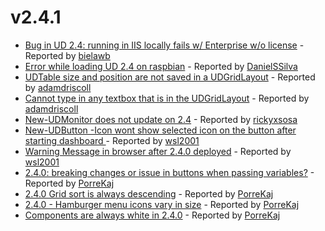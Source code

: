 # v2.4.1

* [Bug in UD 2.4: running in IIS locally fails w/ Enterprise w/o license](https://github.com/ironmansoftware/universal-dashboard/issues/835) - Reported by [bielawb](https://github.com/bielawb)
* [Error while loading UD 2.4 on raspbian](https://github.com/ironmansoftware/universal-dashboard/issues/831) - Reported by [DanielSSilva](https://github.com/DanielSSilva)
* [UDTable size and position are not saved in a UDGridLayout](https://github.com/ironmansoftware/universal-dashboard/issues/823) - Reported by [adamdriscoll](https://github.com/adamdriscoll)
* [Cannot type in any textbox that is in the UDGridLayout](https://github.com/ironmansoftware/universal-dashboard/issues/822) - Reported by [adamdriscoll](https://github.com/adamdriscoll)
* [New-UDMonitor does not update on 2.4](https://github.com/ironmansoftware/universal-dashboard/issues/814) - Reported by [rickyxsosa](https://github.com/rickyxsosa)
* [New-UDButton -Icon wont show selected icon on the button after starting dashboard ](https://github.com/ironmansoftware/universal-dashboard/issues/812) - Reported by [wsl2001](https://github.com/wsl2001)
* [Warning Message in browser after 2.4.0 deployed](https://github.com/ironmansoftware/universal-dashboard/issues/811) - Reported by [wsl2001](https://github.com/wsl2001)
* [2.4.0: breaking changes or issue in buttons when passing variables?](https://github.com/ironmansoftware/universal-dashboard/issues/810) - Reported by [PorreKaj](https://github.com/PorreKaj)
* [2.4.0 Grid sort is always descending](https://github.com/ironmansoftware/universal-dashboard/issues/809) - Reported by [PorreKaj](https://github.com/PorreKaj)
* [2.4.0 - Hamburger menu icons vary in size](https://github.com/ironmansoftware/universal-dashboard/issues/808) - Reported by [PorreKaj](https://github.com/PorreKaj)
* [Components are always white in 2.4.0](https://github.com/ironmansoftware/universal-dashboard/issues/807) - Reported by [PorreKaj](https://github.com/PorreKaj)


